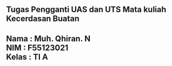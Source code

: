 <h2>Tugas Pengganti UAS dan UTS Mata kuliah Kecerdasan Buatan<h2>

Nama : Muh. Qhiran. N <br>
NIM : F55123021 <br>
Kelas : TI A <br>



